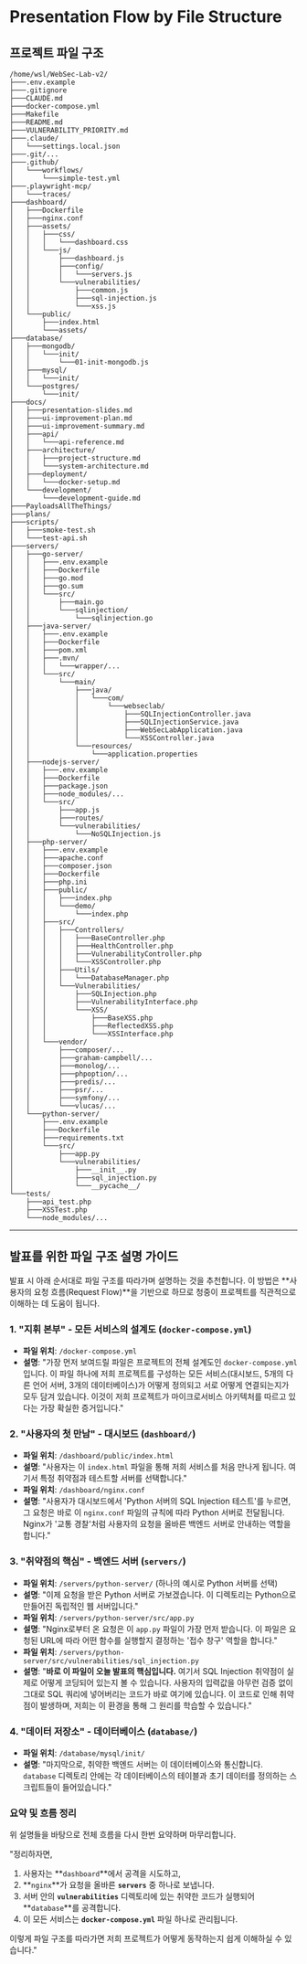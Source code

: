 # Presentation Flow by File Structure

## 프로젝트 파일 구조

```
/home/wsl/WebSec-Lab-v2/
├───.env.example
├───.gitignore
├───CLAUDE.md
├───docker-compose.yml
├───Makefile
├───README.md
├───VULNERABILITY_PRIORITY.md
├───.claude/
│   └───settings.local.json
├───.git/...
├───.github/
│   └───workflows/
│       └───simple-test.yml
├───.playwright-mcp/
│   └───traces/
├───dashboard/
│   ├───Dockerfile
│   ├───nginx.conf
│   ├───assets/
│   │   ├───css/
│   │   │   └───dashboard.css
│   │   └───js/
│   │       ├───dashboard.js
│   │       ├───config/
│   │       │   └───servers.js
│   │       └───vulnerabilities/
│   │           ├───common.js
│   │           ├───sql-injection.js
│   │           └───xss.js
│   └───public/
│       ├───index.html
│       └───assets/
├───database/
│   ├───mongodb/
│   │   └───init/
│   │       └───01-init-mongodb.js
│   ├───mysql/
│   │   └───init/
│   └───postgres/
│       └───init/
├───docs/
│   ├───presentation-slides.md
│   ├───ui-improvement-plan.md
│   ├───ui-improvement-summary.md
│   ├───api/
│   │   └───api-reference.md
│   ├───architecture/
│   │   ├───project-structure.md
│   │   └───system-architecture.md
│   ├───deployment/
│   │   └───docker-setup.md
│   └───development/
│       └───development-guide.md
├───PayloadsAllTheThings/
├───plans/
├───scripts/
│   ├───smoke-test.sh
│   └───test-api.sh
├───servers/
│   ├───go-server/
│   │   ├───.env.example
│   │   ├───Dockerfile
│   │   ├───go.mod
│   │   ├───go.sum
│   │   └───src/
│   │       ├───main.go
│   │       └───sqlinjection/
│   │           └───sqlinjection.go
│   ├───java-server/
│   │   ├───.env.example
│   │   ├───Dockerfile
│   │   ├───pom.xml
│   │   ├───.mvn/
│   │   │   └───wrapper/...
│   │   └───src/
│   │       └───main/
│   │           ├───java/
│   │           │   └───com/
│   │           │       └───webseclab/
│   │           │           ├───SQLInjectionController.java
│   │           │           ├───SQLInjectionService.java
│   │           │           ├───WebSecLabApplication.java
│   │           │           └───XSSController.java
│   │           └───resources/
│   │               └───application.properties
│   ├───nodejs-server/
│   │   ├───.env.example
│   │   ├───Dockerfile
│   │   ├───package.json
│   │   ├───node_modules/...
│   │   └───src/
│   │       ├───app.js
│   │       ├───routes/
│   │       └───vulnerabilities/
│   │           └───NoSQLInjection.js
│   ├───php-server/
│   │   ├───.env.example
│   │   ├───apache.conf
│   │   ├───composer.json
│   │   ├───Dockerfile
│   │   ├───php.ini
│   │   ├───public/
│   │   │   ├───index.php
│   │   │   └───demo/
│   │   │       └───index.php
│   │   ├───src/
│   │   │   ├───Controllers/
│   │   │   │   ├───BaseController.php
│   │   │   │   ├───HealthController.php
│   │   │   │   ├───VulnerabilityController.php
│   │   │   │   └───XSSController.php
│   │   │   ├───Utils/
│   │   │   │   └───DatabaseManager.php
│   │   │   └───Vulnerabilities/
│   │   │       ├───SQLInjection.php
│   │   │       ├───VulnerabilityInterface.php
│   │   │       └───XSS/
│   │   │           ├───BaseXSS.php
│   │   │           ├───ReflectedXSS.php
│   │   │           └───XSSInterface.php
│   │   └───vendor/
│   │       ├───composer/...
│   │       ├───graham-campbell/...
│   │       ├───monolog/...
│   │       ├───phpoption/...
│   │       ├───predis/...
│   │       ├───psr/...
│   │       ├───symfony/...
│   │       └───vlucas/...
│   └───python-server/
│       ├───.env.example
│       ├───Dockerfile
│       ├───requirements.txt
│       └───src/
│           ├───app.py
│           └───vulnerabilities/
│               ├───__init__.py
│               ├───sql_injection.py
│               └───__pycache__/
└───tests/
    ├───api_test.php
    ├───XSSTest.php
    └───node_modules/...
```

---

## 발표를 위한 파일 구조 설명 가이드

발표 시 아래 순서대로 파일 구조를 따라가며 설명하는 것을 추천합니다. 이 방법은 **사용자의 요청 흐름(Request Flow)**을 기반으로 하므로 청중이 프로젝트를 직관적으로 이해하는 데 도움이 됩니다.

### **1. "지휘 본부" - 모든 서비스의 설계도 (`docker-compose.yml`)**

*   **파일 위치**: `/docker-compose.yml`
*   **설명**: "가장 먼저 보여드릴 파일은 프로젝트의 전체 설계도인 `docker-compose.yml`입니다. 이 파일 하나에 저희 프로젝트를 구성하는 모든 서비스(대시보드, 5개의 다른 언어 서버, 3개의 데이터베이스)가 어떻게 정의되고 서로 어떻게 연결되는지가 모두 담겨 있습니다. 이것이 저희 프로젝트가 마이크로서비스 아키텍처를 따르고 있다는 가장 확실한 증거입니다."

### **2. "사용자의 첫 만남" - 대시보드 (`dashboard/`)**

*   **파일 위치**: `/dashboard/public/index.html`
*   **설명**: "사용자는 이 `index.html` 파일을 통해 저희 서비스를 처음 만나게 됩니다. 여기서 특정 취약점과 테스트할 서버를 선택합니다."
*   **파일 위치**: `/dashboard/nginx.conf`
*   **설명**: "사용자가 대시보드에서 'Python 서버의 SQL Injection 테스트'를 누르면, 그 요청은 바로 이 `nginx.conf` 파일의 규칙에 따라 Python 서버로 전달됩니다. Nginx가 '교통 경찰'처럼 사용자의 요청을 올바른 백엔드 서버로 안내하는 역할을 합니다."

### **3. "취약점의 핵심" - 백엔드 서버 (`servers/`)**

*   **파일 위치**: `/servers/python-server/` (하나의 예시로 Python 서버를 선택)
*   **설명**: "이제 요청을 받은 Python 서버로 가보겠습니다. 이 디렉토리는 Python으로 만들어진 독립적인 웹 서버입니다."
*   **파일 위치**: `/servers/python-server/src/app.py`
*   **설명**: "Nginx로부터 온 요청은 이 `app.py` 파일이 가장 먼저 받습니다. 이 파일은 요청된 URL에 따라 어떤 함수를 실행할지 결정하는 '접수 창구' 역할을 합니다."
*   **파일 위치**: `/servers/python-server/src/vulnerabilities/sql_injection.py`
*   **설명**: "**바로 이 파일이 오늘 발표의 핵심입니다.** 여기서 SQL Injection 취약점이 실제로 어떻게 코딩되어 있는지 볼 수 있습니다. 사용자의 입력값을 아무런 검증 없이 그대로 SQL 쿼리에 넣어버리는 코드가 바로 여기에 있습니다. 이 코드로 인해 취약점이 발생하며, 저희는 이 환경을 통해 그 원리를 학습할 수 있습니다."

### **4. "데이터 저장소" - 데이터베이스 (`database/`)**

*   **파일 위치**: `/database/mysql/init/`
*   **설명**: "마지막으로, 취약한 백엔드 서버는 이 데이터베이스와 통신합니다. `database` 디렉토리 안에는 각 데이터베이스의 테이블과 초기 데이터를 정의하는 스크립트들이 들어있습니다."

### **요약 및 흐름 정리**

위 설명들을 바탕으로 전체 흐름을 다시 한번 요약하며 마무리합니다.

"정리하자면,
1.  사용자는 **`dashboard`**에서 공격을 시도하고,
2.  **`nginx`**가 요청을 올바른 **`servers`** 중 하나로 보냅니다.
3.  서버 안의 **`vulnerabilities`** 디렉토리에 있는 취약한 코드가 실행되어 **`database`**를 공격합니다.
4.  이 모든 서비스는 **`docker-compose.yml`** 파일 하나로 관리됩니다.

이렇게 파일 구조를 따라가면 저희 프로젝트가 어떻게 동작하는지 쉽게 이해하실 수 있습니다."
